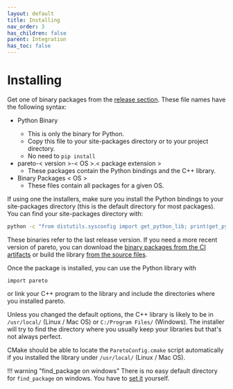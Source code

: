 ```yaml
---
layout: default
title: Installing
nav_order: 3
has_children: false
parent: Integration
has_toc: false
---
```

# Installing

Get one of binary packages from the [release section](https://github.com/alandefreitas/pareto/releases). These file names have the following syntax:

* Python Binary <OS>
    * This is only the binary for Python.
    * Copy this file to your site-packages directory or to your project directory.
    * No need to `pip install`
* pareto-< version >-< OS >.< package extension >
    * These packages contain the Python bindings and the C++ library.
* Binary Packages < OS >
    * These files contain all packages for a given OS.

If using one the installers, make sure you install the Python bindings to your site-packages directory (this is the
default directory for most packages). You can find your site-packages directory with:

```bash
python -c "from distutils.sysconfig import get_python_lib; print(get_python_lib());"
```

These binaries refer to the last release version. If you need a more recent version of pareto, you can download
the [binary packages from the CI artifacts](https://github.com/alandefreitas/pareto/actions?query=workflow%3APareto+event%3Apush)
or build the library [from the source files](#build-from-source).

Once the package is installed, you can use the Python library with

```
import pareto
```

or link your C++ program to the library and include the directories where you installed pareto.

Unless you changed the default options, the C++ library is likely to be in `/usr/local/` (Linux / Mac OS)
or `C:/Program Files/` (Windows). The installer will try to find the directory where you usually keep your libraries but
that's not always perfect.

CMake should be able to locate the `ParetoConfig.cmake` script automatically if you installed the library
under `/usr/local/` (Linux / Mac OS). 

!!! warning "find_package on windows"
    There is no easy default directory for `find_package` on windows. You have to [set it](https://stackoverflow.com/questions/21314893/what-is-the-default-search-path-for-find-package-in-windows-using-cmake) yourself.



<!-- Generated with mdsplit: https://github.com/alandefreitas/mdsplit -->
